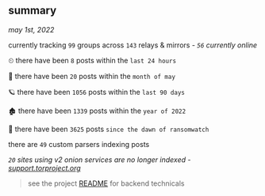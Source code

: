 
## summary
_may 1st, 2022_

currently tracking `99` groups across `143` relays & mirrors - _`56` currently online_

⏲ there have been `8` posts within the `last 24 hours`

🦈 there have been `20` posts within the `month of may`

🪐 there have been `1056` posts within the `last 90 days`

🏚 there have been `1339` posts within the `year of 2022`

🦕 there have been `3625` posts `since the dawn of ransomwatch`

there are `49` custom parsers indexing posts

_`20` sites using v2 onion services are no longer indexed - [support.torproject.org](https://support.torproject.org/onionservices/v2-deprecation/)_

> see the project [README](https://github.com/thetanz/ransomwatch#ransomwatch--) for backend technicals
